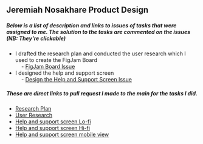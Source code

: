 ## Jeremiah Nosakhare __Product Design__
##### Below is a list of description and links to issues of tasks that were assigned to me. The solution to the tasks are commented on the issues *(NB: They're clickable)*

* I drafted the research plan and conducted the user research which I used to create the FigJam Board <br>    - [FigJam Board Issue](https://github.com/zuri-training/proj_debtors-team-36/issues/9)    
* I designed the help and support screen <br>    - [Design the Help and Support Screen Issue](https://github.com/zuri-training/proj_debtors-team-36/issues/118)

##### These are direct links to pull request I made to the main for the tasks I did.
* [Research Plan](https://docs.google.com/document/d/1je5Hi53vbY7WuXBlzRFnQtrdK8EnCcYCXvGd6HyHaUQ/edit?usp=sharing)
* [User Research](https://www.figma.com/file/ghjmeP59FYHaQlDqRQoUrR/proj_debtors_team-36-Figjam-Board?node-id=0%3A1)
* [Help and support screen Lo-fi](https://www.figma.com/file/OnOlNH07Q0By2YOEDJIhi4/My-debtors-team-36?node-id=2982%3A7958)
* [Help and support screen Hi-fi](https://www.figma.com/file/OnOlNH07Q0By2YOEDJIhi4/My-debtors-team-36?node-id=2628%3A7462)
* [Help and support screen mobile view](https://www.figma.com/file/OnOlNH07Q0By2YOEDJIhi4/My-debtors-team-36?node-id=1621%3A7772)

